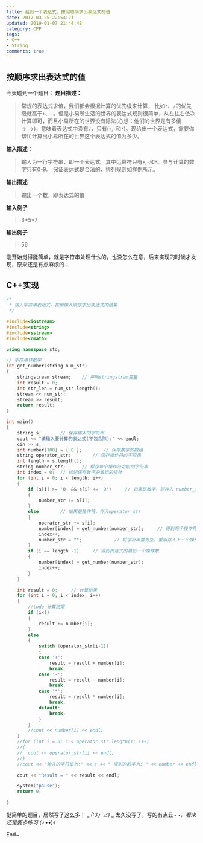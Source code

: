 ```yaml
---
title: 给出一个表达式，按照顺序求出表达式的值
date: 2017-03-25 22:54:21
updated: 2019-01-07 21:44:48
category: CPP
tags:
- C++
- String
comments: true
---
```

## 按顺序求出表达式的值
今天碰到一个题目：
**题目描述：**
> 常规的表达式求值，我们都会根据计算的优先级来计算， 比如`*`、`/`的优先级就高于`+`、`-`。但是小易所生活的世界的表达式规则很简单，从左往右依次计算即可，而且小易所在的世界没有除法(心想：他们的世界是有多傻→_→)，意味着表达式中没有`/`，只有(`+`,`-`和`*`)。现给出一个表达式，需要你帮忙计算出小易所在的世界这个表达式的值为多少。

**输入描述：**
> 输入为一行字符串，即一个表达式。其中运算符只有`+`,`-`和`*`。参与计算的数字只有0-9。
保证表达式是合法的，排列规则如样例所示。

**输出描述**
> 输出一个数，即表达式的值

<!--more-->

**输入例子**
> 3+5*7

**输出例子**
> 56

刚开始觉得挺简单，就是字符串处理什么的，也没怎么在意，后来实现的时候才发现，原来还是有点麻烦的...

## C++实现
``` C++
/*
 * 输入字符串表达式，按照输入顺序求出表达式的结果
 */

#include<iostream>
#include<string>
#include<sstream>
#include<cmath>

using namespace std;

// 字符串转数字
int get_number(string num_str)
{
	stringstream stream;	// 声明stringstram变量
	int result = 0;
	int str_len = num_str.length();
	stream << num_str;
	stream >> result;
	return result;
}

int main()
{
	string s;		// 保存输入的字符串
	cout << "请输入要计算的表达式(不包含除):" << endl;
	cin >> s;
	int number[100] = { 0 };		// 保存数字的数组
	string operator_str;		// 保存操作符的字符串
	int length = s.length();
	string number_str;		// 保存每个操作符之前的字符串
	int index = 0;	// 标记保存数字的数组的指针
	for (int i = 0; i < length; i++)
	{
		if (s[i] >= '0' && s[i] <= '9')		// 如果是数字，则存入 number_str
		{
			number_str += s[i];
		}
		else		// 如果是操作符，存入operator_str
		{
			operator_str += s[i];
			number[index] = get_number(number_str);		// 得到两个操作符之间的操作数，并存入数组
			index++;
			number_str = "";			// 将字符串置为空，重新存入下一个操作数的字符串
		}
		if (i == length -1)		// 得到表达式的最后一个操作数
		{
			number[index] = get_number(number_str);
			index++;
		}
	}

	int result = 0;		// 计算结果
	for (int i = 0; i < index; i++)
	{
		//todo 计算结果
		if (i<1)
		{
			result += number[i];
		} 
		else
		{
			switch (operator_str[i-1])
			{
			case '+':
				result = result + number[i];
				break;
			case '-':
				result = result - number[i];
				break;
			case '*':
				result = result * number[i];
				break;
			default:
				break;
			}
		}
		//cout << number[i] << endl;
	}
	//for (int i = 0; i < operator_str.length(); i++)
	//{
	//	cout << operator_str[i] << endl;
	//}
	//cout << "输入的字符串为:" << s << " 得到的数字为: " << number << endl;

	cout << "Result = " << result << endl;

	system("pause");
	return 0;

}
```
挺简单的题目，居然写了这么多！ _ _(:3」∠)_ _
太久没写了，写的有点丑¬_¬，看来还是要多练习 (ง •̀_•́)ง

End~
